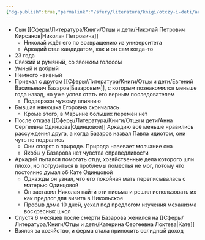 ```yaml
---
{"dg-publish":true,"permalink":"/sfery/literatura/knigi/otczy-i-deti/arkadij-nikolaevich-kirsanov/","tags":["book"]}
---
```


- Сын [[Сферы/Литература/Книги/Отцы и дети/Николай Петрович Кирсанов\|Николая Петровича]]  
	- Николай ждёт его по возвращению из университета
	- Аркадий стал кандидатом, как и он сам когда-то
- 23 года
- Свежий и румяный, со звонким голосом 
- Умный и добрый 
- Немного наивный 
- Приехал с другом [[Сферы/Литература/Книги/Отцы и дети/Евгений Васильевич Базаров\|Базаровым]], с которым познакомился меньше года назад, но уже успел стать его верным последователем 
	- Подвержен чужому влиянию 
- Бывшая нянюшка Егоровна скончалась 
	- Кроме этого, в Марьине больших перемен нет 
- После отказа [[Сферы/Литература/Книги/Отцы и дети/Анна Сергеевна Одинцова\|Одинцовой]] Аркадию всё меньше нравились рассуждения друга, а когда Базаров назвал Павла идиотом, они чуть не подрались
	- Они спорят о природе. Природа навевает молчание сна 
	- Якобы у Базарова нет чувства справедливости
- Аркадий пытался помогать отцу, хозяйственные дела которого шли плохо, но погрузиться в проблемы поместья не мог, потому что постоянно думал об Кате Одинцовой 
	- Однажды он узнал, что его покойная мать переписывалась с матерью Одинцовой
	- Он заставил Николая найти эти письма и решил использовать их как предлог для визита в Никольское 
	- Пробыв дома 10 дней, уехал под предлогом изучения механизма воскресных школ 
- Спустя 6 месяцев после смерти Базарова женился на [[Сферы/Литература/Книги/Отцы и дети/Катерина Сергеевна Локтева\|Кате]] 
- Взялся за хозяйство, и ферма стала приносить солидный доход  